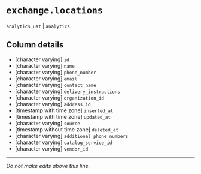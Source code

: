# `exchange.locations`
`analytics_uat` | `analytics`

## Column details
* [character varying] `id`
* [character varying] `name`
* [character varying] `phone_number`
* [character varying] `email`
* [character varying] `contact_name`
* [character varying] `delivery_instructions`
* [character varying] `organization_id`
* [character varying] `address_id`
* [timestamp with time zone] `inserted_at`
* [timestamp with time zone] `updated_at`
* [character varying] `source`
* [timestamp without time zone] `deleted_at`
* [character varying] `additional_phone_numbers`
* [character varying] `catalog_service_id`
* [character varying] `vendor_id`

-------------------------------------------------------------------------------
*Do not make edits above this line.*
